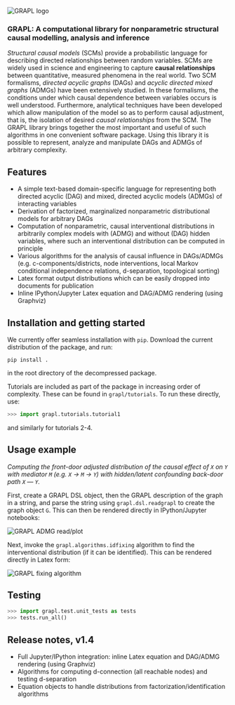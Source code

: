![GRAPL logo](https://raw.githubusercontent.com/max-little/GRAPL/main/grapl.png)
### GRAPL: A computational library for nonparametric structural causal modelling, analysis and inference

*Structural causal models* (SCMs) provide a probabilistic language for describing directed relationships between random variables. SCMs are widely used in science and engineering to capture **causal relationships** between quantitative, measured phenomena in the real world. Two SCM formalisms, *directed acyclic graphs* (DAGs) and *acyclic directed mixed graphs* (ADMGs) have been extensively studied. In these formalisms, the conditions under which causal dependence between variables occurs is well understood. Furthermore, analytical techniques have been developed which allow manipulation of the model so as to perform causal adjustment, that is, the isolation of desired *causal relationships* from the SCM. The GRAPL library brings together the most important and useful of such algorithms in one convenient software package. Using this library it is possible to represent, analyze and manipulate DAGs and ADMGs of arbitrary complexity.

## Features
- A simple text-based domain-specific language for representing both directed acyclic (DAG) and mixed, directed acyclic models (ADMGs) of interacting variables
- Derivation of factorized, marginalized nonparametric distributional models for arbitrary DAGs
- Computation of nonparametric, causal interventional distributions in arbitrarily complex models with (ADMG) and without (DAG) hidden variables, where such an interventional distribution can be computed in principle
- Various algorithms for the analysis of causal influence in DAGs/ADMGs (e.g. c-components/districts, node interventions, local Markov conditional independence relations, d-separation, topological sorting)
- Latex format output distributions which can be easily dropped into documents for publication
- Inline IPython/Jupyter Latex equation and DAG/ADMG rendering (using Graphviz)

## Installation and getting started

We currently offer seamless installation with  `pip`. Download the current distribution of the package, and run:
```
pip install .
```
in the root directory of the decompressed package.

Tutorials are included as part of the package in increasing order of complexity. These can be found in `grapl/tutorials`.
To run these directly, use:
```python
>>> import grapl.tutorials.tutorial1
```
and similarly for tutorials 2-4.

## Usage example
*Computing the front-door adjusted distribution of the causal effect of `X` on `Y` with mediator `M` (e.g. `X` &rarr; `M` &rarr; `Y`) with hidden/latent confounding back-door path `X` &mdash; `Y`.*

First, create a GRAPL DSL object, then the GRAPL description of the graph in a string, and parse the string using `grapl.dsl.readgrapl` to create the graph object `G`. This can then be rendered directly in IPython/Jupyter notebooks:

![GRAPL ADMG read/plot](https://raw.githubusercontent.com/max-little/GRAPL/main/grapl_admg_read_plot.png)

Next, invoke the `grapl.algorithms.idfixing` algorithm to find the interventional distribution (if it can be identified). This can be rendered directly in Latex form:

![GRAPL fixing algorithm](https://raw.githubusercontent.com/max-little/GRAPL/main/grapl_idfixing.png)

## Testing

```python
>>> import grapl.test.unit_tests as tests
>>> tests.run_all()
```

## Release notes, v1.4
- Full Jupyter/IPython integration: inline Latex equation and DAG/ADMG rendering (using Graphviz)
- Algorithms for computing d-connection (all reachable nodes) and testing d-separation
- Equation objects to handle distributions from factorization/identification algorithms
